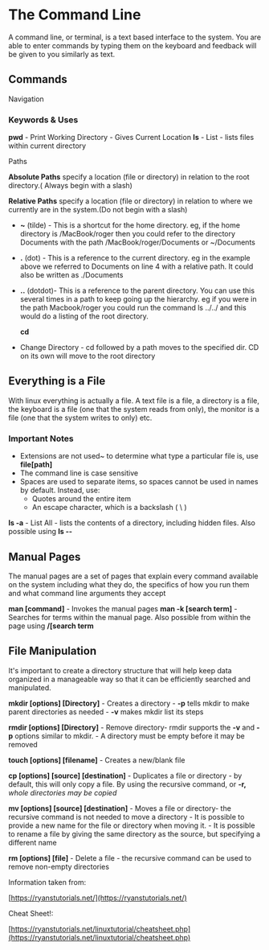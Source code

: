 # The Command Line

 A command line, or terminal, is a text based interface to the system. You are able to enter commands by typing them on the keyboard and feedback will be given to you similarly as text.

## Commands

Navigation

### Keywords & Uses

 **pwd**
    - Print Working Directory - Gives Current Location
 **ls**
    - List - lists files within current directory

Paths

**Absolute Paths** specify a location (file or directory) in relation to the root directory.( Always begin with a slash)

**Relative Paths** specify a location (file or directory) in relation to where we currently are in the system.(Do not begin with a slash)

- **~** (tilde) - This is a shortcut for the home directory. eg, if the home directory is /MacBook/roger then you could refer to the directory Documents with the path /MacBook/roger/Documents or ~/Documents
- **.** (dot) - This is a reference to the current directory. eg in the example above we referred to Documents on line 4 with a relative path. It could also be written as ./Documents
- **..** (dotdot)- This is a reference to the parent directory. You can use this several times in a path to keep going up the hierarchy. eg if you were in the path Macbook/roger you could run the command ls ../../ and this would do a listing of the root directory.

   **cd**

- Change Directory - cd followed by a path moves to the specified dir. CD on its own will move to the root directory

## Everything is a File

With linux everything is actually a file. A text file is a file, a directory is a file, the keyboard is a file (one that the system reads from only), the monitor is a file (one that the system writes to only) etc.

### Important Notes

- Extensions are not used~ to determine what type a particular file is, use **file[path]**
- The command line is case sensitive
- Spaces are used to separate items, so spaces cannot be used in names by default. Instead, use:
  - Quotes around the entire item
  - An escape character, which is a backslash ( \ )

 **ls -a**
    - List All - lists the contents of a directory, including hidden files. Also possible using  **ls --**

## **Manual Pages**

The manual pages are a set of pages that explain every command available on the system including what they do, the specifics of how you run them and what command line arguments they accept

 **man [command]**
    - Invokes the manual pages
 **man -k [search term]**
    - Searches for terms within the manual page. Also possible from within the page using **/[search term**

## File Manipulation

It's important to create a directory structure that will help keep data organized in a manageable way so that it can be efficiently searched and manipulated.

 **mkdir [options] [Directory]**
    - Creates a directory
        - **-p**
        tells mkdir to make parent directories as needed
        - **-v**
        makes mkdir list its steps

 **rmdir [options] [Directory]**
    - Remove directory- rmdir supports the **-v** and **-p** options similar to mkdir.
    - A directory must be empty before it may be removed

 **touch [options] [filename]**
    - Creates a new/blank file

 **cp [options] [source] [destination]**
    - Duplicates a file or directory - by default, this will only copy a file. By using the recursive command, or **-r,** *whole directories may be copied*

 **mv [options] [source] [destination]**
    - Moves a file or directory- the recursive command is not needed to move a directory
        - It is possible to provide a new name for the file or directory when moving it.
        - It is possible to rename a file by giving the same directory as the source, but specifying a different name

 **rm [options] [file]**
    - Delete a file - the recursive command can be used to remove non-empty directories

Information taken from:

[https://ryanstutorials.net/](https://ryanstutorials.net/)

Cheat Sheet!:

[https://ryanstutorials.net/linuxtutorial/cheatsheet.php](https://ryanstutorials.net/linuxtutorial/cheatsheet.php)
